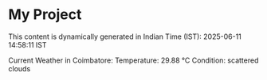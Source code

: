 # My Project

This content is dynamically generated in Indian Time (IST): 2025-06-11 14:58:11 IST


Current Weather in Coimbatore:
Temperature: 29.88 °C
Condition: scattered clouds
